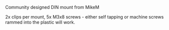 Community designed DIN mount from MikeM

2x clips per mount, 5x M3x8 screws - either self tapping or machine screws rammed into the plastic will work.
